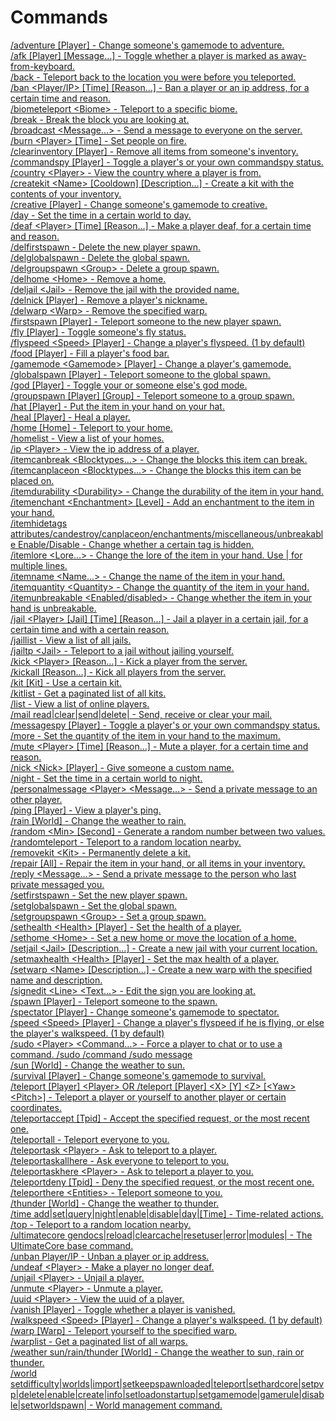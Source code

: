 Commands
====

[/adventure \[Player\] - Change someone's gamemode to adventure.](commands/adventure.md)<br>
[/afk \[Player\] \[Message…\] - Toggle whether a player is marked as away-from-keyboard.](commands/afk.md)<br>
[/back - Teleport back to the location you were before you teleported.](commands/back.md)<br>
[/ban \<Player/IP\> \[Time\] \[Reason…\] - Ban a player or an ip address, for a certain time and reason.](commands/ban.md)<br>
[/biometeleport \<Biome\> - Teleport to a specific biome.](commands/biometeleport.md)<br>
[/break - Break the block you are looking at.](commands/break.md)<br>
[/broadcast \<Message…\> - Send a message to everyone on the server.](commands/broadcast.md)<br>
[/burn \<Player\> \[Time\] - Set people on fire.](commands/burn.md)<br>
[/clearinventory \[Player\] - Remove all items from someone's inventory.](commands/clearinventory.md)<br>
[/commandspy \[Player\] - Toggle a player's or your own commandspy status.](commands/commandspy.md)<br>
[/country \<Player\> - View the country where a player is from.](commands/country.md)<br>
[/createkit \<Name\> \[Cooldown\] \[Description…\] - Create a kit with the contents of your inventory.](commands/createkit.md)<br>
[/creative \[Player\] - Change someone's gamemode to creative.](commands/creative.md)<br>
[/day - Set the time in a certain world to day.](commands/day.md)<br>
[/deaf \<Player\> \[Time\] \[Reason…\] - Make a player deaf, for a certain time and reason.](commands/deaf.md)<br>
[/delfirstspawn - Delete the new player spawn.](commands/delfirstspawn.md)<br>
[/delglobalspawn - Delete the global spawn.](commands/delglobalspawn.md)<br>
[/delgroupspawn \<Group\> - Delete a group spawn.](commands/delgroupspawn.md)<br>
[/delhome \<Home\> - Remove a home.](commands/delhome.md)<br>
[/deljail \<Jail\> - Remove the jail with the provided name.](commands/deljail.md)<br>
[/delnick \[Player\] - Remove a player's nickname.](commands/delnick.md)<br>
[/delwarp \<Warp\> - Remove the specified warp.](commands/delwarp.md)<br>
[/firstspawn \[Player\] - Teleport someone to the new player spawn.](commands/firstspawn.md)<br>
[/fly \[Player\] - Toggle someone's fly status.](commands/fly.md)<br>
[/flyspeed \<Speed\> \[Player\] - Change a player's flyspeed. (1 by default)](commands/flyspeed.md)<br>
[/food \[Player\] - Fill a player's food bar.](commands/food.md)<br>
[/gamemode \<Gamemode\> \[Player\] - Change a player's gamemode.](commands/gamemode.md)<br>
[/globalspawn \[Player\] - Teleport someone to the global spawn.](commands/globalspawn.md)<br>
[/god \[Player\] - Toggle your or someone else's god mode.](commands/god.md)<br>
[/groupspawn \[Player\] \[Group\] - Teleport someone to a group spawn.](commands/groupspawn.md)<br>
[/hat \[Player\] - Put the item in your hand on your hat.](commands/hat.md)<br>
[/heal \[Player\] - Heal a player.](commands/heal.md)<br>
[/home \[Home\] - Teleport to your home.](commands/home.md)<br>
[/homelist - View a list of your homes.](commands/homelist.md)<br>
[/ip \<Player\> - View the ip address of a player.](commands/ip.md)<br>
[/itemcanbreak \<Blocktypes…\> - Change the blocks this item can break.](commands/itemcanbreak.md)<br>
[/itemcanplaceon \<Blocktypes…\> - Change the blocks this item can be placed on.](commands/itemcanplaceon.md)<br>
[/itemdurability \<Durability\> - Change the durability of the item in your hand.](commands/itemdurability.md)<br>
[/itemenchant \<Enchantment\> \[Level\] - Add an enchantment to the item in your hand.](commands/itemenchant.md)<br>
[/itemhidetags attributes/candestroy/canplaceon/enchantments/miscellaneous/unbreakable Enable/Disable - Change whether a certain tag is hidden.](commands/itemhidetags.md)<br>
[/itemlore \<Lore…\> - Change the lore of the item in your hand. Use | for multiple lines.](commands/itemlore.md)<br>
[/itemname \<Name…\> - Change the name of the item in your hand.](commands/itemname.md)<br>
[/itemquantity \<Quantity\> - Change the quantity of the item in your hand.](commands/itemquantity.md)<br>
[/itemunbreakable \<Enabled/disabled\> - Change whether the item in your hand is unbreakable.](commands/itemunbreakable.md)<br>
[/jail \<Player\> \[Jail\] \[Time\] \[Reason…\] - Jail a player in a certain jail, for a certain time and with a certain reason.](commands/jail.md)<br>
[/jaillist - View a list of all jails.](commands/jaillist.md)<br>
[/jailtp \<Jail\> - Teleport to a jail without jailing yourself.](commands/jailtp.md)<br>
[/kick \<Player\> \[Reason…\] - Kick a player from the server.](commands/kick.md)<br>
[/kickall \[Reason…\] - Kick all players from the server.](commands/kickall.md)<br>
[/kit \[Kit\] - Use a certain kit.](commands/kit.md)<br>
[/kitlist - Get a paginated list of all kits.](commands/kitlist.md)<br>
[/list - View a list of online players.](commands/list.md)<br>
[/mail read|clear|send|delete| - Send, receive or clear your mail.](commands/mail.md)<br>
[/messagespy \[Player\] - Toggle a player's or your own commandspy status.](commands/messagespy.md)<br>
[/more - Set the quantity of the item in your hand to the maximum.](commands/more.md)<br>
[/mute \<Player\> \[Time\] \[Reason…\] - Mute a player, for a certain time and reason.](commands/mute.md)<br>
[/nick \<Nick\> \[Player\] - Give someone a custom name.](commands/nick.md)<br>
[/night - Set the time in a certain world to night.](commands/night.md)<br>
[/personalmessage \<Player\> \<Message…\> - Send a private message to an other player.](commands/personalmessage.md)<br>
[/ping \[Player\] - View a player's ping.](commands/ping.md)<br>
[/rain \[World\] - Change the weather to rain.](commands/rain.md)<br>
[/random \<Min\> \[Second\] - Generate a random number between two values.](commands/random.md)<br>
[/randomteleport - Teleport to a random location nearby.](commands/randomteleport.md)<br>
[/removekit \<Kit\> - Permanently delete a kit.](commands/removekit.md)<br>
[/repair \[All\] - Repair the item in your hand, or all items in your inventory.](commands/repair.md)<br>
[/reply \<Message…\> - Send a private message to the person who last private messaged you.](commands/reply.md)<br>
[/setfirstspawn - Set the new player spawn.](commands/setfirstspawn.md)<br>
[/setglobalspawn - Set the global spawn.](commands/setglobalspawn.md)<br>
[/setgroupspawn \<Group\> - Set a group spawn.](commands/setgroupspawn.md)<br>
[/sethealth \<Health\> \[Player\] - Set the health of a player.](commands/sethealth.md)<br>
[/sethome \<Home\> - Set a new home or move the location of a home.](commands/sethome.md)<br>
[/setjail \<Jail\> \[Description…\] - Create a new jail with your current location.](commands/setjail.md)<br>
[/setmaxhealth \<Health\> \[Player\] - Set the max health of a player.](commands/setmaxhealth.md)<br>
[/setwarp \<Name\> \[Description…\] - Create a new warp with the specified name and description.](commands/setwarp.md)<br>
[/signedit \<Line\> \<Text…\> - Edit the sign you are looking at.](commands/signedit.md)<br>
[/spawn \[Player\] - Teleport someone to the spawn.](commands/spawn.md)<br>
[/spectator \[Player\] - Change someone's gamemode to spectator.](commands/spectator.md)<br>
[/speed \<Speed\> \[Player\] - Change a player's flyspeed if he is flying, or else the player's walkspeed. (1 by default)](commands/speed.md)<br>
[/sudo \<Player\> \<Command…\> - Force a player to chat or to use a command.
/sudo <Player> /command
/sudo <Player> message](commands/sudo.md)<br>
[/sun \[World\] - Change the weather to sun.](commands/sun.md)<br>
[/survival \[Player\] - Change someone's gamemode to survival.](commands/survival.md)<br>
[/teleport \[Player\] \<Player\> OR /teleport \[Player\] \<X\> \[Y\] \<Z\> \[\<Yaw\> \<Pitch\>\] - Teleport a player or yourself to another player or certain coordinates.](commands/teleport.md)<br>
[/teleportaccept \[Tpid\] - Accept the specified request, or the most recent one.](commands/teleportaccept.md)<br>
[/teleportall - Teleport everyone to you.](commands/teleportall.md)<br>
[/teleportask \<Player\> - Ask to teleport to a player.](commands/teleportask.md)<br>
[/teleportaskallhere - Ask everyone to teleport to you.](commands/teleportaskallhere.md)<br>
[/teleportaskhere \<Player\> - Ask to teleport a player to you.](commands/teleportaskhere.md)<br>
[/teleportdeny \[Tpid\] - Deny the specified request, or the most recent one.](commands/teleportdeny.md)<br>
[/teleporthere \<Entities\> - Teleport someone to you.](commands/teleporthere.md)<br>
[/thunder \[World\] - Change the weather to thunder.](commands/thunder.md)<br>
[/time add|set|query|night|enable|disable|day|\[Time\] - Time-related actions.](commands/time.md)<br>
[/top - Teleport to a random location nearby.](commands/top.md)<br>
[/ultimatecore gendocs|reload|clearcache|resetuser|error|modules| - The UltimateCore base command.](commands/ultimatecore.md)<br>
[/unban Player/IP - Unban a player or ip address.](commands/unban.md)<br>
[/undeaf \<Player\> - Make a player no longer deaf.](commands/undeaf.md)<br>
[/unjail \<Player\> - Unjail a player.](commands/unjail.md)<br>
[/unmute \<Player\> - Unmute a player.](commands/unmute.md)<br>
[/uuid \<Player\> - View the uuid of a player.](commands/uuid.md)<br>
[/vanish \[Player\] - Toggle whether a player is vanished.](commands/vanish.md)<br>
[/walkspeed \<Speed\> \[Player\] - Change a player's walkspeed. (1 by default)](commands/walkspeed.md)<br>
[/warp \[Warp\] - Teleport yourself to the specified warp.](commands/warp.md)<br>
[/warplist - Get a paginated list of all warps.](commands/warplist.md)<br>
[/weather sun/rain/thunder \[World\] - Change the weather to sun, rain or thunder.](commands/weather.md)<br>
[/world setdifficulty|worlds|import|setkeepspawnloaded|teleport|sethardcore|setpvp|delete|enable|create|info|setloadonstartup|setgamemode|gamerule|disable|setworldspawn| - World management command.](commands/world.md)<br>
